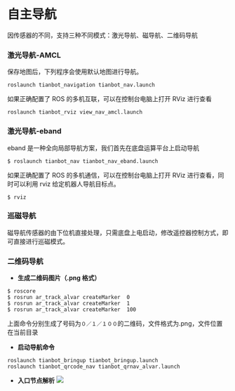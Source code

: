 # 自主导航

因传感器的不同，支持三种不同模式：激光导航、磁导航、二维码导航

### **激光导航-AMCL**
保存地图后，下列程序会使用默认地图进行导航。
```shell
roslaunch tianbot_navigation tianbot_nav.launch
```
如果正确配置了 ROS 的多机互联，可以在控制台电脑上打开 RViz 进行查看
```shell
roslaunch tianbot_rviz view_nav_amcl.launch
```
### **激光导航-eband**
eband 是一种全向局部导航方案，我们首先在底盘运算平台上启动导航
```shell
$ roslaunch tianbot_nav tianbot_nav_eband.launch
```
如果正确配置了 ROS 的多机通信，可以在控制台电脑上打开 RViz 进行查看，同时可以利用 rviz 给定机器人导航目标点。
```shell
$ rviz
```
### **巡磁导航**
磁导航传感器的由下位机直接处理，只需底盘上电启动，修改遥控器控制方式，即可直接进行巡磁模式。

### **二维码导航**
* **生成二维码图片（.png 格式）**

```shell
$ roscore
$ rosrun ar_track_alvar createMarker  0  
$ rosrun ar_track_alvar createMarker  1  
$ rosrun ar_track_alvar createMarker  100  
```
上面命令分别生成了号码为`０／１／１００`的二维码，文件格式为.png，文件位置在当前目录

* **启动导航命令**
```shell
roslaunch tianbot_bringup tianbot_bringup.launch
roslaunch tianbot_qrcode_nav tianbot_qrnav_alvar.launch
```

* **入口节点解析**
![](https://tianbot-pic.oss-cn-beijing.aliyuncs.com/tianbot/202110212121364.webp)